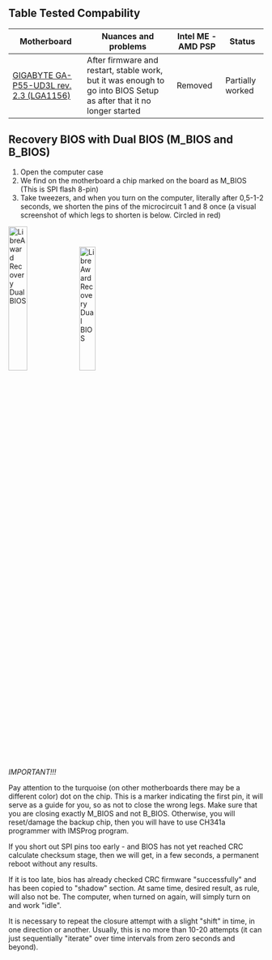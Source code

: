 ## Table Tested Compability

Motherboard | Nuances and problems | Intel ME - AMD PSP | Status
--- | --- | --- | ---
[GIGABYTE GA-P55-UD3L rev. 2.3 (LGA1156)](https://www.gigabyte.com/Motherboard/GA-P55-UD3L-rev-23#ov) | After firmware and restart, stable work, but it was enough to go into BIOS Setup as after that it no longer started | Removed | Partially worked

## Recovery BIOS with Dual BIOS (M_BIOS and B_BIOS)

1. Open the computer case
2. We find on the motherboard a chip marked on the board as M_BIOS (This is SPI flash 8-pin)
3. Take tweezers, and when you turn on the computer, literally after 0,5-1-2 seconds,
we shorten the pins of the microcircuit 1 and 8 once (a visual screenshot of which legs to shorten is below. Circled in red)

<img src="https://github.com/user-attachments/assets/720c741a-0e5e-4e04-876a-598fa40a9cff" alt="LibreAward Recovery Dual BIOS" width="27%" height="27%">  <img src="https://github.com/user-attachments/assets/efe256cf-be9c-487f-a77c-5363441dddac" alt="LibreAward Recovery Dual BIOS" width="25%" height="25%">


*IMPORTANT!!!*

Pay attention to the turquoise (on other motherboards there may be a different color) dot on the chip. This is a marker indicating the first pin, it will serve as a guide for you, so as not to close the wrong legs. Make sure that you are closing exactly M_BIOS and not B_BIOS. Otherwise, you will reset/damage the backup chip, then you will have to use CH341a programmer with IMSProg program.

If you short out SPI pins too early - and BIOS has not yet reached CRC calculate checksum stage, then we will get, in a few seconds, a permanent reboot without any results.

If it is too late, bios has already checked CRC firmware "successfully" and has been copied to "shadow" section. At same time, desired result, as rule, will also not be. The computer, when turned on again, will simply turn on and work "idle".

It is necessary to repeat the closure attempt with a slight "shift" in time, in one direction or another. Usually, this is no more than 10-20 attempts (it can just sequentially "iterate" over time intervals from zero seconds and beyond).
